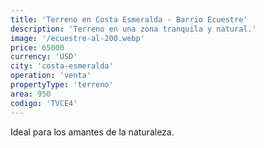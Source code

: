 ```yaml
---
title: 'Terreno en Costa Esmeralda - Barrio Ecuestre'
description: 'Terreno en una zona tranquila y natural.'
image: '/ecuestre-al-200.webp'
price: 65000
currency: 'USD'
city: 'costa-esmeralda'
operation: 'venta'
propertyType: 'terreno'
area: 950
codigo: 'TVCE4'
---
```


Ideal para los amantes de la naturaleza.
